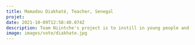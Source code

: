 ```yaml
---
title: Mamadou Diakhaté, Teacher, Senegal
projet: 
date: 2021-10-09T12:58:40.074Z
description: Team Niintche's project is to instill in young people and adults, as well as children, the notion of community engagement through actions that involve them and have a real impact on the daily lives of the population. Thanks to the community service, it provides training in various trades through the renovation of schools and the drilling of wells..... It is also a social incubator for all students, school dropouts and even young social deviants.
image: images/vote/diakhate.jpg
---
```


